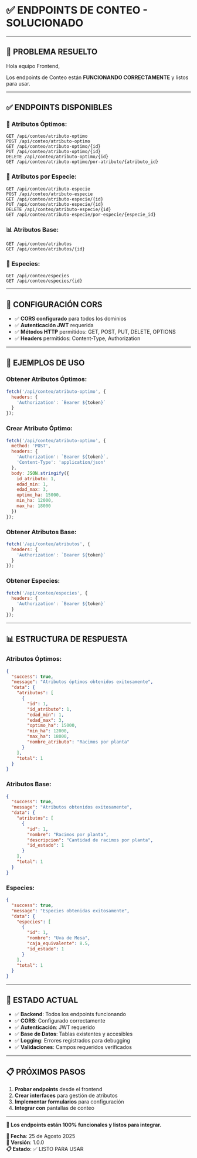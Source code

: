 # ✅ **ENDPOINTS DE CONTEO - SOLUCIONADO**

---

## 🎉 **PROBLEMA RESUELTO**

Hola equipo Frontend,

Los endpoints de Conteo están **FUNCIONANDO CORRECTAMENTE** y listos para usar.

---

## ✅ **ENDPOINTS DISPONIBLES**

### **🌱 Atributos Óptimos:**
```http
GET /api/conteo/atributo-optimo
POST /api/conteo/atributo-optimo
GET /api/conteo/atributo-optimo/{id}
PUT /api/conteo/atributo-optimo/{id}
DELETE /api/conteo/atributo-optimo/{id}
GET /api/conteo/atributo-optimo/por-atributo/{atributo_id}
```

### **🍇 Atributos por Especie:**
```http
GET /api/conteo/atributo-especie
POST /api/conteo/atributo-especie
GET /api/conteo/atributo-especie/{id}
PUT /api/conteo/atributo-especie/{id}
DELETE /api/conteo/atributo-especie/{id}
GET /api/conteo/atributo-especie/por-especie/{especie_id}
```

### **📊 Atributos Base:**
```http
GET /api/conteo/atributos
GET /api/conteo/atributos/{id}
```

### **🌿 Especies:**
```http
GET /api/conteo/especies
GET /api/conteo/especies/{id}
```

---

## 🔧 **CONFIGURACIÓN CORS**

- ✅ **CORS configurado** para todos los dominios
- ✅ **Autenticación JWT** requerida
- ✅ **Métodos HTTP** permitidos: GET, POST, PUT, DELETE, OPTIONS
- ✅ **Headers** permitidos: Content-Type, Authorization

---

## 📝 **EJEMPLOS DE USO**

### **Obtener Atributos Óptimos:**
```javascript
fetch('/api/conteo/atributo-optimo', {
  headers: {
    'Authorization': `Bearer ${token}`
  }
});
```

### **Crear Atributo Óptimo:**
```javascript
fetch('/api/conteo/atributo-optimo', {
  method: 'POST',
  headers: {
    'Authorization': `Bearer ${token}`,
    'Content-Type': 'application/json'
  },
  body: JSON.stringify({
    id_atributo: 1,
    edad_min: 1,
    edad_max: 3,
    optimo_ha: 15000,
    min_ha: 12000,
    max_ha: 18000
  })
});
```

### **Obtener Atributos Base:**
```javascript
fetch('/api/conteo/atributos', {
  headers: {
    'Authorization': `Bearer ${token}`
  }
});
```

### **Obtener Especies:**
```javascript
fetch('/api/conteo/especies', {
  headers: {
    'Authorization': `Bearer ${token}`
  }
});
```

---

## 📊 **ESTRUCTURA DE RESPUESTA**

### **Atributos Óptimos:**
```json
{
  "success": true,
  "message": "Atributos óptimos obtenidos exitosamente",
  "data": {
    "atributos": [
      {
        "id": 1,
        "id_atributo": 1,
        "edad_min": 1,
        "edad_max": 3,
        "optimo_ha": 15000,
        "min_ha": 12000,
        "max_ha": 18000,
        "nombre_atributo": "Racimos por planta"
      }
    ],
    "total": 1
  }
}
```

### **Atributos Base:**
```json
{
  "success": true,
  "message": "Atributos obtenidos exitosamente",
  "data": {
    "atributos": [
      {
        "id": 1,
        "nombre": "Racimos por planta",
        "descripcion": "Cantidad de racimos por planta",
        "id_estado": 1
      }
    ],
    "total": 1
  }
}
```

### **Especies:**
```json
{
  "success": true,
  "message": "Especies obtenidas exitosamente",
  "data": {
    "especies": [
      {
        "id": 1,
        "nombre": "Uva de Mesa",
        "caja_equivalente": 8.5,
        "id_estado": 1
      }
    ],
    "total": 1
  }
}
```

---

## 🚀 **ESTADO ACTUAL**

- ✅ **Backend**: Todos los endpoints funcionando
- ✅ **CORS**: Configurado correctamente
- ✅ **Autenticación**: JWT requerido
- ✅ **Base de Datos**: Tablas existentes y accesibles
- ✅ **Logging**: Errores registrados para debugging
- ✅ **Validaciones**: Campos requeridos verificados

---

## 📋 **PRÓXIMOS PASOS**

1. **Probar endpoints** desde el frontend
2. **Crear interfaces** para gestión de atributos
3. **Implementar formularios** para configuración
4. **Integrar con** pantallas de conteo

---

**🎯 Los endpoints están 100% funcionales y listos para integrar.**

**📅 Fecha**: 25 de Agosto 2025  
**🔧 Versión**: 1.0.0  
**📋 Estado**: ✅ LISTO PARA USAR

